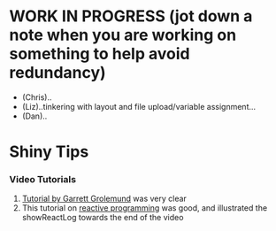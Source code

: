 # WORK IN PROGRESS (jot down a note when you are working on something to help avoid redundancy)
* (Chris)..
* (Liz)..tinkering with layout and file upload/variable assignment...
* (Dan)..

# Shiny Tips

### Video Tutorials
1. [Tutorial by Garrett Grolemund](http://shiny.rstudio.com/tutorial/) was very clear
2. This tutorial on [reactive programming](https://www.rstudio.com/resources/videos/effective-reactive-programming/) was good, and illustrated the showReactLog towards the end of the video 

